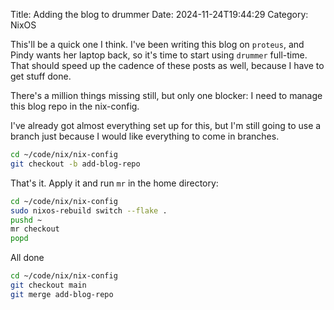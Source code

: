 Title: Adding the blog to drummer
Date: 2024-11-24T19:44:29
Category: NixOS

This'll be a quick one I think. I've been writing this blog on `proteus`, and Pindy wants her laptop back, so it's time to start using `drummer` full-time. That should speed up the cadence of these posts as well, because I have to get stuff done.

There's a million things missing still, but only one blocker: I need to manage this blog repo in the nix-config.

I've already got almost everything set up for this, but I'm still going to use a branch just because I would like everything to come in branches.

```bash
cd ~/code/nix/nix-config
git checkout -b add-blog-repo
```

<!-- TODO Link to commit 4f15126 -->

That's it. Apply it and run `mr` in the home directory:

```bash
cd ~/code/nix/nix-config
sudo nixos-rebuild switch --flake .
pushd ~
mr checkout
popd
```

All done

```bash
cd ~/code/nix/nix-config
git checkout main
git merge add-blog-repo
```

